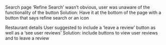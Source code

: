 Search page
‘Refine Search’ wasn’t obvious, user was unaware of the functionality of the button
Solution: Have it at the bottom of the page with a button that says refine search or an icon

Restaurant details
User suggested to include a ‘leave a review’ button as well as a ‘see user reviews’
Solution: include buttons to view user reviews and to leave a review

